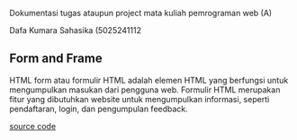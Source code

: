 Dokumentasi tugas ataupun project mata kuliah pemrograman web (A)

Dafa Kumara Sahasika (5025241112

## Form and Frame

HTML form atau formulir HTML adalah elemen HTML yang berfungsi untuk mengumpulkan masukan dari pengguna web. 
Formulir HTML merupakan fitur yang dibutuhkan website untuk mengumpulkan informasi, seperti pendaftaran, login, dan pengumpulan feedback.

[source code](week-3)
